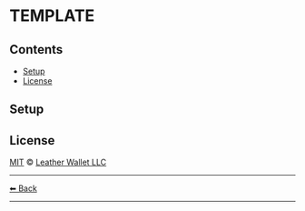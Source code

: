 # TEMPLATE

## Contents

- [Setup](#setup)
- [License](#license)

## Setup

## License

[MIT](../../LICENSE) © [Leather Wallet LLC](https://github.com/leather-io/mono)

---

[⬅ Back](../../README.md)

---
